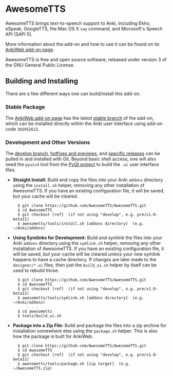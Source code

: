 # AwesomeTTS

AwesomeTTS brings text-to-speech support to Anki, including Ekho, eSpeak,
GoogleTTS, the Mac OS X `say` command, and Microsoft's Speech API (SAPI 5).

More information about the add-on and how to use it can be found on its
[AnkiWeb add-on page](https://ankiweb.net/shared/info/301952613).

AwesomeTTS is free and open source software, released under version 3 of the
GNU General Public License.

## Building and Installing

There are a few different ways one can build/install this add-on.

### Stable Package

The [AnkiWeb add-on page](https://ankiweb.net/shared/info/301952613) has the
latest [stable branch](https://github.com/AwesomeTTS/AwesomeTTS/tree/stable)
of the add-on, which can be installed directly within the Anki user interface
using add-on code `301952613`.

### Development and Other Versions

The [develop branch](https://github.com/AwesomeTTS/AwesomeTTS/tree/develop),
[hotfixes and previews](https://github.com/AwesomeTTS/AwesomeTTS/branches),
and [specific releases](https://github.com/AwesomeTTS/AwesomeTTS/releases) can
be pulled in and installed with Git. Beyond basic shell access, one will also
need the `pyuic4` tool from the [PyQt project](http://pyqt.sourceforge.net/)
to build the `.ui` user interface files.

- **Straight Install:**
  Build and copy the files into your Anki `addons` directory using the
  `install.sh` helper, removing any other installation of AwesomeTTS. If you
  have an existing configuration file, it will be saved, but your cache will
  be cleared.

        $ git clone https://github.com/AwesomeTTS/AwesomeTTS.git
        $ cd AwesomeTTS
        $ git checkout [ref]  (if not using "develop", e.g. pre/v1.0-beta11)
        $ awesometts/tools/install.sh [addons directory]  (e.g. ~/Anki/addons)

- **Using Symlinks for Development:**
  Build and symlink the files into your Anki `addons` directory using the
  `symlink.sh` helper, removing any other installation of AwesomeTTS. If you
  have an existing configuration file, it will be saved, but your cache will
  be cleared _unless_ your new symlink happens to have a cache directory. If
  changes are later made to the `designer/*.ui` files, then just the
  `build_ui.sh` helper by itself can be used to rebuild those.

        $ git clone https://github.com/AwesomeTTS/AwesomeTTS.git
        $ cd AwesomeTTS
        $ git checkout [ref]  (if not using "develop", e.g. pre/v1.0-beta11)
        $ awesometts/tools/symlink.sh [addons directory]  (e.g. ~/Anki/addons)
            . . .
        $ cd awesometts
        $ tools/build_ui.sh

- **Package into a Zip File:**
  Build and package the files into a zip archive for installation somewhere
  else using the `package.sh` helper. This is also how the package is built
  for AnkiWeb.

        $ git clone https://github.com/AwesomeTTS/AwesomeTTS.git
        $ cd AwesomeTTS
        $ git checkout [ref]  (if not using "develop", e.g. pre/v1.0-beta11)
        $ awesometts/tools/package.sh [zip target]  (e.g. ~/AwesomeTTS.zip)
